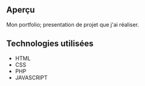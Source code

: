 ## Aperçu

Mon portfolio; presentation de projet que j'ai réaliser. 

## Technologies utilisées

- HTML
- CSS
- PHP
- JAVASCRIPT
